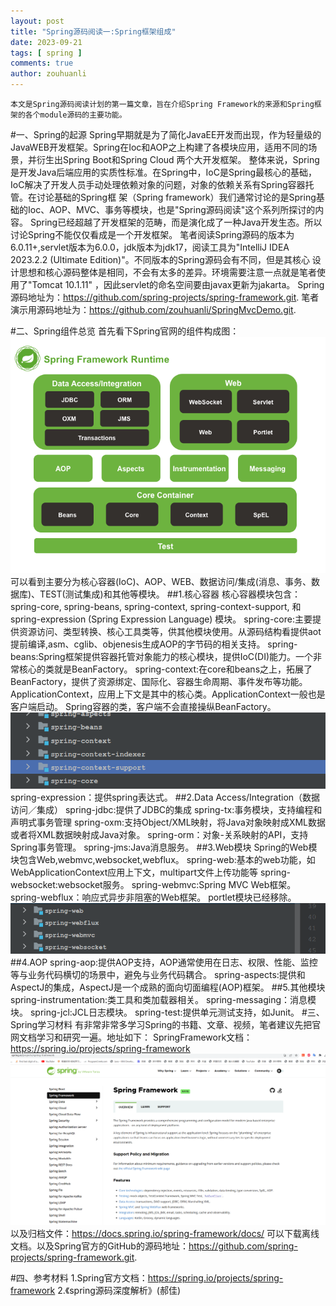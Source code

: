 ```yaml
---
layout: post
title: "Spring源码阅读一:Spring框架组成"
date: 2023-09-21
tags: [ spring ]
comments: true
author: zouhuanli
---
```


    本文是Spring源码阅读计划的第一篇文章，旨在介绍Spring Framework的来源和Spring框架的各个module源码的主要功能。

#一、Spring的起源
    Spring早期就是为了简化JavaEE开发而出现，作为轻量级的JavaWEB开发框架。Spring在Ioc和AOP之上构建了各模块应用，适用不同的场景，并衍生出Spring
Boot和Spring Cloud 两个大开发框架。
    整体来说，Spring是开发Java后端应用的实质性标准。在Spring中，IoC是Spring最核心的基础，IoC解决了开发人员手动处理依赖对象的问题，对象的依赖关系有Spring容器托管。在讨论基础的Spring框
架（Spring framework）我们通常讨论的是Spring基础的Ioc、AOP、MVC、事务等模块，也是"Spring源码阅读"这个系列所探讨的内容。
Spring已经超越了开发框架的范畴，而是演化成了一种Java开发生态。所以讨论Spring不能仅仅看成是一个开发框架。
笔者阅读Spring源码的版本为6.0.11+,servlet版本为6.0.0，jdk版本为jdk17，阅读工具为"IntelliJ IDEA 2023.2.2 (Ultimate
Edition)"。不同版本的Spring源码会有不同，但是其核心
设计思想和核心源码整体是相同，不会有太多的差异。环境需要注意一点就是笔者使用了"Tomcat 10.1.11"
，因此servlet的命名空间要由javax更新为jakarta。
    Spring源码地址为：https://github.com/spring-projects/spring-framework.git.
    笔者演示用源码地址为：https://github.com/zouhuanli/SpringMvcDemo.git.

#二、Spring组件总览
首先看下Spring官网的组件构成图：
![Spring-overview](../images/2023-09-21-spring_source_code_reading_1/spring-overview.png)
    可以看到主要分为核心容器(IoC)、AOP、WEB、数据访问/集成(消息、事务、数据库)、TEST(测试集成)和其他等模块。
##1.核心容器
    核心容器模块包含：spring-core, spring-beans, spring-context, spring-context-support, 和 spring-expression (Spring
Expression Language) 模块。
    spring-core:主要提供资源访问、类型转换、核心工具类等，供其他模块使用。从源码结构看提供aot提前编译,asm、cglib、objenesis生成AOP的字节码的相关支持。
    spring-beans:Spring框架提供容器托管对象能力的核心模块，提供IoC(DI)能力。一个非常核心的类就是BeanFactory。
    spring-context:在core和beans之上，拓展了BeanFactory，提供了资源绑定、国际化、容器生命周期、事件发布等功能。ApplicationContext，应用上下文是其中的核心类。ApplicationContext一般也是客户端启动。
Spring容器的类，客户端不会直接操纵BeanFactory。
![spring-core和spring-beans](../images/2023-09-21-spring_source_code_reading_1/core_and_beans.png)
    spring-expression：提供spring表达式。
##2.Data Access/Integration（数据访问／集成）
    spring-jdbc:提供了JDBC的集成
    spring-tx:事务模块，支持编程和声明式事务管理
    spring-oxm:支持Object/XML映射，将Java对象映射成XML数据或者将XML数据映射成Java对象。
    spring-orm：对象-关系映射的API，支持Spring事务管理。
    spring-jms:Java消息服务。
##3.Web模块
    Spring的Web模块包含Web,webmvc,websocket,webflux。
    spring-web:基本的web功能，如WebApplicationContext应用上下文，multipart文件上传功能等
    spring-websocket:websocket服务。
    spring-webmvc:Spring MVC Web框架。
    spring-webflux：响应式异步非阻塞的Web框架。
    portlet模块已经移除。
![spring-web](../images/2023-09-21-spring_source_code_reading_1/web.png)
##4.AOP
    spring-aop:提供AOP支持，AOP通常使用在日志、权限、性能、监控等与业务代码横切的场景中，避免与业务代码耦合。
    spring-aspects:提供和AspectJ的集成，AspectJ是一个成熟的面向切面编程(AOP)框架。
##5.其他模块
    spring-instrumentation:类工具和类加载器相关。
    spring-messaging：消息模块。
    spring-jcl:JCL日志模块。
    spring-test:提供单元测试支持，如Junit。
#三、Spring学习材料
    有非常非常多学习Spring的书籍、文章、视频，笔者建议先把官网文档学习和研究一遍。地址如下：
    SpringFramework文档：https://spring.io/projects/spring-framework
![springdoc](../images/2023-09-21-spring_source_code_reading_1/springdoc.png)
    以及归档文件：https://docs.spring.io/spring-framework/docs/
可以下载离线文档。以及Spring官方的GitHub的源码地址：https://github.com/spring-projects/spring-framework.git.

#四、参考材料
    1.Spring官方文档：https://spring.io/projects/spring-framework
    2.《spring源码深度解析》(郝佳)